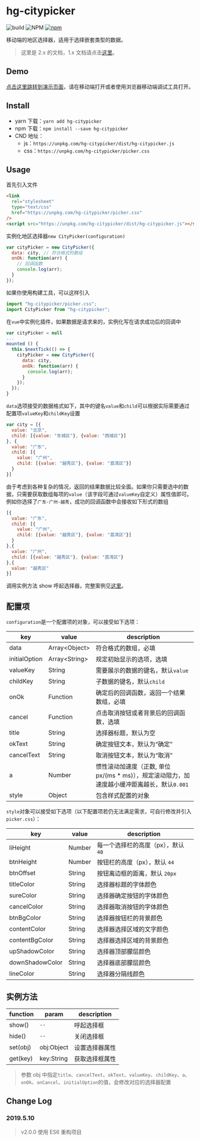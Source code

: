 # hg-citypicker

![build](https://travis-ci.org/hamger/hg-citypicker.svg?branch=master)
![NPM](https://img.shields.io/npm/l/hg-citypicker.svg?color=orange)
[![npm](https://img.shields.io/npm/v/hg-citypicker.svg?color=blue)](https://www.npmjs.com/package/hg-citypicker)

移动端的地区选择器，适用于选择嵌套类型的数据。

> 这里是 2.x 的文档，1.x 文档请点击[这里](https://github.com/hamger/hg-citypicker/tree/v1.x)。

## Demo

[点击这里跳转到演示页面](https://hamger.github.io/hg-citypicker/)，请在移动端打开或者使用浏览器移动端调试工具打开。

## Install

- yarn 下载：`yarn add hg-citypicker`
- npm 下载：`npm install --save hg-citypicker`
- CND 地址：
  - js：`https://unpkg.com/hg-citypicker/dist/hg-citypicker.js`
  - css：`https://unpkg.com/hg-citypicker/picker.css`

## Usage

首先引入文件

```html
<link
  rel="stylesheet"
  type="text/css"
  href="https://unpkg.com/hg-citypicker/picker.css"
/>
<script src="https://unpkg.com/hg-citypicker/dist/hg-citypicker.js"></script>
```

实例化地区选择器`new CityPicker(configuration)`

```js
var cityPicker = new CityPicker({
  data: city, // 符合格式的数组
  onOk: function(arr) {
    // 回调函数
    console.log(arr);
  }
});
```

如果你使用构建工具，可以这样引入

```js
import "hg-citypicker/picker.css";
import CityPicker from "hg-citypicker";
```

在`vue`中实例化插件，如果数据是请求来的，实例化写在请求成功后的回调中

```js
var cityPicker = null
...
mounted () {
  this.$nextTick(() => {
    cityPicker = new CityPicker({
      data: city,
      onOk: function(arr) {
        console.log(arr);
      }
    });
  });
}
```

`data`选项接受的数据格式如下，其中的键名`value`和`child`可以根据实际需要通过配置项`valueKey`和`childKey`设置

```js
var city = [{
  value: "北京",
  child: [{value: "东城区"}, {value: "西城区"}]
}, {
  value: "广东",
  child: [{
    value: "广州",
    child: [{value: "越秀区"}, {value: "荔湾区"}]
  }
}]
```

由于考虑到各种复杂的情况，返回的结果数据比较全面。如果你只需要选中的数据，只需要获取数组每项的`value`（该字段可通过`valueKey`自定义）属性值即可。例如你选择了`广东-广州-越秀`，成功的回调函数中会接收如下形式的数组

```js
[{
  value: "广东",
  child: [{
    value: "广州",
    child: [{value: "越秀区"}, {value: "荔湾区"}]
  }
},{
  value: "广州",
  child: [{value: "越秀区"}, {value: "荔湾区"}
},{
  value: "越秀区"
}]
```

调用实例方法 show 呼起选择器，完整案例见[这里](https://github.com/hamger/hg-citypicker/blob/master/index.html)。

## 配置项

`configuration`是一个配置项的对象，可以接受如下选项：

| key           | value           | description                                                                                   |
|---------------|-----------------|-----------------------------------------------------------------------------------------------|
| data          | Array\<Object\> | 符合格式的数组，必填                                                                          |
| initialOption | Array\<String\> | 规定初始显示的选项，选填                                                                      |
| valueKey      | String          | 需要展示的数据的键名，默认`value`                                                             |
| childKey      | String          | 子数据的键名，默认`child`                                                                     |
| onOk          | Function        | 确定后的回调函数，返回一个结果数组，必填                                                      |
| cancel        | Function        | 点击取消按钮或者背景后的回调函数，选填                                                        |
| title         | String          | 选择器标题，默认为空                                                                          |
| okText        | String          | 确定按钮文本，默认为“确定”                                                                    |
| cancelText    | String          | 取消按钮文本，默认为“取消”                                                                    |
| a             | Number          | 惯性滚动加速度（正数, 单位 px/(ms \* ms)），规定滚动阻力，加速度越小缓冲距离越长，默认`0.001` |
| style         | Object          | 包含样式配置的对象                                                                            |

`style`对象可以接受如下选项（以下配置项若仍无法满足需求，可自行修改并引入`picker.css`）：

| key             | value  | description                         |
|-----------------|--------|-------------------------------------|
| liHeight        | Number | 每一个选择栏的高度（px），默认 `40` |
| btnHeight       | Number | 按钮栏的高度（px），默认 `44`       |
| btnOffset       | String | 按钮离边框的距离，默认 `20px`       |
| titleColor      | String | 选择器标题的字体颜色                |
| sureColor       | String | 选择器确定按钮的字体颜色            |
| cancelColor     | String | 选择器取消按钮的字体颜色            |
| btnBgColor      | String | 选择器按钮栏的背景颜色              |
| contentColor    | String | 选择器选择区域的文字颜色            |
| contentBgColor  | String | 选择器选择区域的背景颜色            |
| upShadowColor   | String | 选择器顶部朦层颜色                  |
| downShadowColor | String | 选择器底部朦层颜色                  |
| lineColor       | String | 选择器分隔线颜色                    |

## 实例方法

| function | param      | description    |
|----------|------------|----------------|
| show()   | `--`       | 呼起选择框     |
| hide()   | `--`       | 关闭选择框     |
| set(obj) | obj:Object | 设置选择器属性 |
| get(key) | key:String | 获取选择框属性 |

> 参数 obj 中指定`title`、`cancelText`、`okText`、`valueKey`、`childKey`、`a`、`onOk`、`onCancel`、`initialOption`的值，会修改对应的选择器配置

## Change Log

### 2019.5.10

> v2.0.0 使用 ES6 重构项目
